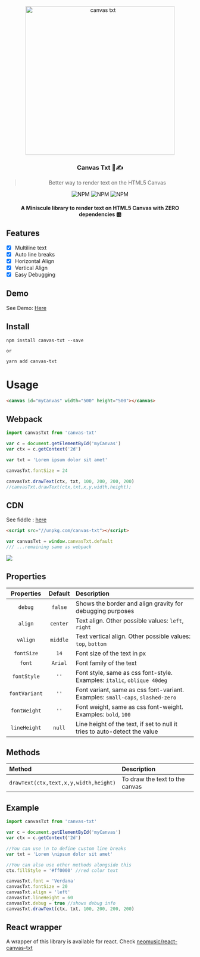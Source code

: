 <div align="center">
<img src="https://i.imgur.com/Te6TkKz.png" width=400 alt="canvas txt">
<h3>Canvas Txt 📐✍</h3>
<blockquote>
Better way to render text on the HTML5 Canvas
</blockquote>

<p align="center">

<img alt="NPM" src="https://img.shields.io/bundlephobia/minzip/canvas-txt?style=flat-square">

<img alt="NPM" src="https://img.shields.io/npm/v/canvas-txt?style=flat-square">

<img alt="NPM" src="https://img.shields.io/npm/l/canvas-txt?style=flat-square">

</p>

#### A Miniscule library to render text on HTML5 Canvas with ZERO dependencies 🆎

</div>

## Features

- [x] Multiline text
- [x] Auto line breaks
- [x] Horizontal Align
- [x] Vertical Align
- [x] Easy Debugging

## Demo

See Demo: [Here](https://canvas-txt.geongeorge.com)

## Install

```
npm install canvas-txt --save

or

yarn add canvas-txt
```

# Usage

```html
<canvas id="myCanvas" width="500" height="500"></canvas>
```

## Webpack

```javascript
import canvasTxt from 'canvas-txt'

var c = document.getElementById('myCanvas')
var ctx = c.getContext('2d')

var txt = 'Lorem ipsum dolor sit amet'

canvasTxt.fontSize = 24

canvasTxt.drawText(ctx, txt, 100, 200, 200, 200)
//canvasTxt.drawText(ctx,txt,x,y,width,height);
```

## CDN

See fiddle : <a href="https://jsfiddle.net/geongeorgek/9bamges1/10/">here</a>

```html
<script src="//unpkg.com/canvas-txt"></script>
```

```javascript
var canvasTxt = window.canvasTxt.default
/// ...remaining same as webpack
```

![](https://i.imgur.com/qV2x2zV.jpg)

## Properties

|  Properties   | Default  | Description                                                                    |
| :-----------: | :------: | :----------------------------------------------------------------------------- |
|    `debug`    | `false`  | Shows the border and align gravity for debugging purposes                      |
|    `align`    | `center` | Text align. Other possible values: `left`, `right`                             |
|   `vAlign`    | `middle` | Text vertical align. Other possible values: `top`, `bottom`                    |
|  `fontSize`   |   `14`   | Font size of the text in px                                                    |
|    `font`     | `Arial`  | Font family of the text                                                        |
|  `fontStyle`  |   `''`   | Font style, same as css font-style. Examples: `italic`, `oblique 40deg`        |
| `fontVariant` |   `''`   | Font variant, same as css font-variant. Examples: `small-caps`, `slashed-zero` |
| `fontWeight`  |   `''`   | Font weight, same as css font-weight. Examples: `bold`, `100`                  |
| `lineHeight`  |  `null`  | Line height of the text, if set to null it tries to auto-detect the value      |

## Methods

| Method                                | Description                    |
| :------------------------------------ | :----------------------------- |
| `drawText(ctx,text,x,y,width,height)` | To draw the text to the canvas |

## Example

```javascript
import canvasTxt from 'canvas-txt'

var c = document.getElementById('myCanvas')
var ctx = c.getContext('2d')

//You can use \n to define custom line breaks
var txt = 'Lorem \nipsum dolor sit amet'

//You can also use other methods alongside this
ctx.fillStyle = '#ff0000' //red color text

canvasTxt.font = 'Verdana'
canvasTxt.fontSize = 20
canvasTxt.align = 'left'
canvasTxt.lineHeight = 60
canvasTxt.debug = true //shows debug info
canvasTxt.drawText(ctx, txt, 100, 200, 200, 200)
```

## React wrapper

A wrapper of this library is available for react. Check [neomusic/react-canvas-txt](https://github.com/neomusic/react-canvas-txt)
